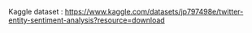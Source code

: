 Kaggle dataset : https://www.kaggle.com/datasets/jp797498e/twitter-entity-sentiment-analysis?resource=download